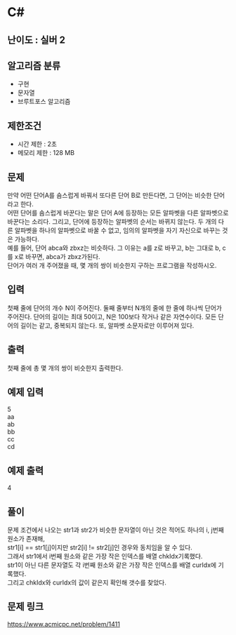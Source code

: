# C#

## 난이도 : 실버 2

## 알고리즘 분류
  - 구현
  - 문자열
  - 브루트포스 알고리즘

## 제한조건
  - 시간 제한 : 2초
  - 메모리 제한 : 128 MB

## 문제
만약 어떤 단어A를 숌스럽게 바꿔서 또다른 단어 B로 만든다면, 그 단어는 비슷한 단어라고 한다.<br/>
어떤 단어를 숌스럽게 바꾼다는 말은 단어 A에 등장하는 모든 알파벳을 다른 알파벳으로 바꾼다는 소리다. 그리고, 단어에 등장하는 알파벳의 순서는 바뀌지 않는다. 두 개의 다른 알파벳을 하나의 알파벳으로 바꿀 수 없고, 임의의 알파벳을 자기 자신으로 바꾸는 것은 가능하다.<br/>
예를 들어, 단어 abca와 zbxz는 비슷하다. 그 이유는 a를 z로 바꾸고, b는 그대로 b, c를 x로 바꾸면, abca가 zbxz가된다.<br/>
단어가 여러 개 주어졌을 때, 몇 개의 쌍이 비슷한지 구하는 프로그램을 작성하시오.<br/>


## 입력
첫째 줄에 단어의 개수 N이 주어진다. 둘째 줄부터 N개의 줄에 한 줄에 하나씩 단어가 주어진다. 단어의 길이는 최대 50이고, N은 100보다 작거나 같은 자연수이다. 모든 단어의 길이는 같고, 중복되지 않는다. 또, 알파벳 소문자로만 이루어져 있다.<br/>


## 출력
첫째 줄에 총 몇 개의 쌍이 비슷한지 출력한다.<br/>


## 예제 입력
5<br/>
aa<br/>
ab<br/>
bb<br/>
cc<br/>
cd<br/>


## 예제 출력
4<br/>


## 풀이
문제 조건에서 나오는 str1과 str2가 비슷한 문자열이 아닌 것은 적어도 하나의 i, j번째 원소가 존재해,<br/>
str1[i] == str1[j]이지만 str2[i] != str2[j]인 경우와 동치임을 알 수 있다.<br/>
그래서 str1에서 i번째 원소와 같은 가장 작은 인덱스를 배열 chkIdx기록했다.<br/>
str1이 아닌 다른 문자열도 각 i번째 원소와 같은 가장 작은 인덱스를 배열 curIdx에 기록했다.<br/>
그리고 chkIdx와 curIdx의 값이 같은지 확인해 갯수를 찾았다.<br/>


## 문제 링크
https://www.acmicpc.net/problem/1411
